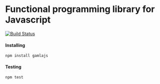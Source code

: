 # Functional programming library for Javascript
[![Build Status](https://travis-ci.com/nitzo/gamlajs.svg?branch=master)](https://travis-ci.com/nitzo/gamlajs)
#### Installing

`npm install gamlajs`

#### Testing

`npm test`